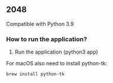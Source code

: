 ## 2048

Compatible with Python 3.9

### How to run the application?
1. Run the application (python3 app)

For macOS also need to install python-tk:
```
brew install python-tk
```
